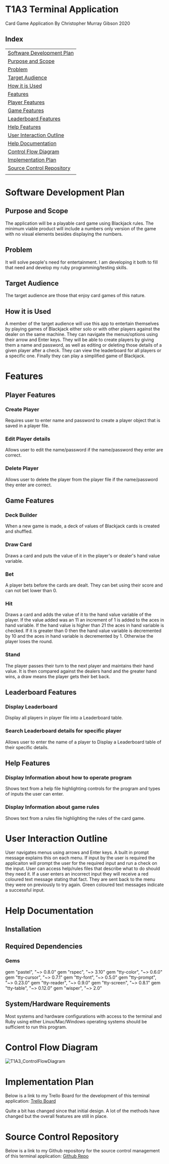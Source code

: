 # T1A3 Terminal Application
Card Game Application
By Christopher Murray Gibson 2020

## Index
| |
| - |
|[Software Development Plan](#software-development-plan)|
|[Purpose and Scope](#purpose-and-scope)|
|[Problem](#problem)|
|[Target Audience](#target-audience)|
|[How it is Used](#how-it-is-used)|
|[Features](#features)|
|[Player Features](#player-features)|
|[Game Features](#game-features)|
|[Leaderboard Features](#leaderboard-features)|
|[Help Features](#help-features)|
|[User Interaction Outline](#user-interaction-outline)|
|[Help Documentation](#help-documentation)|
|[Control Flow Diagram](#control-flow-diagram)|
|[Implementation Plan](#implementation-plan)|
|[Source Control Repository](#source-control-repository)|
| |

# Software Development Plan
## Purpose and Scope
The application will be a playable card game using Blackjack rules. The minimum viable product will include a numbers only version of the game with no visual elements besides displaying the numbers.

## Problem
It will solve people's need for entertainment. I am developing it both to fill that need and develop my ruby programming/testing skills.

## Target Audience
The target audience are those that enjoy card games of this nature.

## How it is Used
A member of the target audience will use this app to entertain themselves by playing games of Blackjack either solo or with other players against the dealer on the same machine. They can navigate the menus/options using their arrow and Enter keys. They will be able to create players by giving them a name and password, as well as editing or deleting those details of a given player after a check. They can view the leaderboard for all players or a specific one. Finally they can play a simplified game of Blackjack.

# Features
## Player Features
### Create Player
Requires user to enter name and password to create a player object that is saved in a player file.
### Edit Player details
Allows user to edit the name/password if the name/password they enter are correct.
### Delete Player
Allows user to delete the player from the player file if the name/password they enter are correct.

## Game Features
### Deck Builder
When a new game is made, a deck of values of Blackjack cards is created and shuffled.
### Draw Card
Draws a card and puts the value of it in the player's or dealer's hand value variable.
### Bet
A player bets before the cards are dealt. They can bet using their score and can not bet lower than 0.
### Hit
Draws a card and adds the value of it to the hand value variable of the player. If the value added was an 11 an increment of 1 is added to the aces in hand variable. If the hand value is higher than 21 the aces in hand variable is checked. If it is greater than 0 then the hand value variable is decremented by 10 and the aces in hand variable is decremented by 1. Otherwise the player loses the round.
### Stand
The player passes their turn to the next player and maintains their hand value. It is then compared against the dealers hand and the greater hand wins, a draw means the player gets their bet back.

## Leaderboard Features
### Display Leaderboard
Display all players in player file into a Leaderboard table.
### Search Leaderboard details for specific player
Allows user to enter the name of a player to Display a Leaderboard table of their specific details.

## Help Features
### Display Information about how to operate program
Shows text from a help file highlighting controls for the program and types of inputs the user can enter.
### Display Information about game rules
Shows text from a rules file highlighting the rules of the card game.

# User Interaction Outline
User navigates menus using arrows and Enter keys. A built in prompt message explains this on each menu. If input by the user is required the applicaiton will prompt the user for the required input and run a check on the input. User can access help/rules files that describe what to do should they need it. If a user enters an incorrect input they will receive a red coloured text message stating that fact. They are sent back to the menu they were on previously to try again. Green coloured text messages indicate a successful input.

# Help Documentation
## Installation

## Required Dependencies
### Gems
gem "pastel", "~> 0.8.0"
gem "rspec", "~> 3.10"
gem "tty-color", "~> 0.6.0"
gem "tty-cursor", "~> 0.7.1"
gem "tty-font", "~> 0.5.0"
gem "tty-prompt", "~> 0.23.0"
gem "tty-reader", "~> 0.9.0"
gem "tty-screen", "~> 0.8.1"
gem "tty-table", "~> 0.12.0"
gem "wisper", "~> 2.0"

## System/Hardware Requirements
Most systems and hardware configurations with access to the terminal and Ruby using either Linux/Mac/Windows operating systems should be sufficient to run this program.

# Control Flow Diagram
![T1A3_ControlFlowDiagram](./docs/T1A3_ControlFlowDiagram.jpg)

# Implementation Plan
Below is a link to my Trello Board for the development of this terminal application:
[Trello Board](https://trello.com/b/YOqtuuu1/cmgterminalapp)

Quite a bit has changed since that initial design. A lot of the methods have changed but the overall features are still in place.

# Source Control Repository
Below is a link to my Github repository for the source control management of this terminal application:
[Github Repo](https://github.com/chris-gibs/CardGameApp)